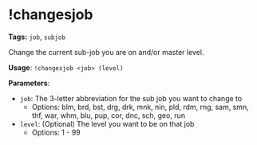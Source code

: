 # !changesjob

**Tags:** `job`, `subjob`

Change the current sub-job you are on and/or master level.

**Usage**: `!changesjob <job> (level)`

**Parameters**:
- `job`: The 3-letter abbreviation for the sub job you want to change to
  - Options: blm, brd, bst, drg, drk, mnk, nin, pld, rdm, rng, sam, smn, thf, war, whm, blu, pup, cor, dnc, sch, geo, run
- `level`: (Optional) The level you want to be on that job
  - Options: 1 - 99
